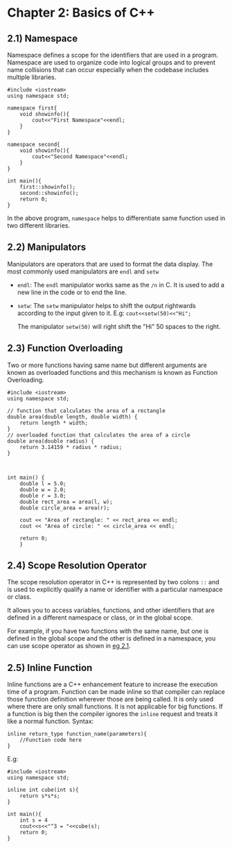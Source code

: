 # Chapter 2: Basics of C++

## 2.1) Namespace

Namespace defines a scope for the identifiers that are used in a program. Namespace are used to organize code into logical groups and to prevent name collisions that can occur especially when the codebase includes multiple libraries.
```
#include <iostream>
using namespace std;

namespace first{
	void showinfo(){
		cout<<"First Namespace"<<endl;
	}	
}

namespace second{
	void showinfo(){
		cout<<"Second Namespace"<<endl;
	}
}

int main(){
	first::showinfo();
	second::showinfo();
	return 0;
}	

```
In the above program, `namespace` helps to differentiate same function used in two different libraries.

  

## 2.2) Manipulators

Manipulators are operators that are used to format the data display. The most commonly used manipulators are `endl` and `setw`
- `endl`: The `endl` manipulator works same as the `/n` in C. It is used to add a new line in the code or to end the line.
- `setw`: The `setw` manipulator helps to shift the output rightwards according to the input given to it.
	E.g: `cout<<setw(50)<<"Hi";`
	
	The manipulator `setw(50)` will right shift the "Hi" 50 spaces to the right.

## 2.3) Function Overloading
Two or more functions having same name but different arguments are known as overloaded functions and this mechanism is known as Function Overloading.

    #include <iostream>
    using namespace std;
    
    // function that calculates the area of a rectangle
    double area(double length, double width) {
        return length * width;
    }
    // overloaded function that calculates the area of a circle
    double area(double radius) {
        return 3.14159 * radius * radius;
    }
    
    
    
    int main() {
        double l = 5.0;
        double w = 2.0;
        double r = 3.0;
        double rect_area = area(l, w);
        double circle_area = area(r);
    
        cout << "Area of rectangle: " << rect_area << endl;
        cout << "Area of circle: " << circle_area << endl;
    
        return 0;
        }

## 2.4) Scope Resolution Operator
The scope resolution operator in C++ is represented by two colons `::` and is used to explicitly qualify a name or identifier with a particular namespace or class.

It allows you to access variables, functions, and other identifiers that are defined in a different namespace or class, or in the global scope.

For example, if you have two functions with the same name, but one is defined in the global scope and the other is defined in a namespace, you can use scope operator as shown in [eg 2.1](https://github.com/suyogsatyal/cpp/blob/main/Chapter%202/Chapter%202.md).

## 2.5) Inline Function
Inline functions are a C++ enhancement feature to increase the execution time of a program. Function can be made inline so that compiler can replace those function definition wherever those are being called.
It is only used where there are only small functions. It is not applicable for big functions. If a function is big then the compiler ignores the `inline` request and treats it like a normal function. 
Syntax:

    inline return_type function_name(parameters){
    	//Function code here
    }
E.g:

```
#include <iostream>
using namespace std;

inline int cube(int s){
	return s*s*s;
}

int main(){
	int s = 4
	cout<<s<<"^3 = "<<cube(s);
	return 0;	
}
```
